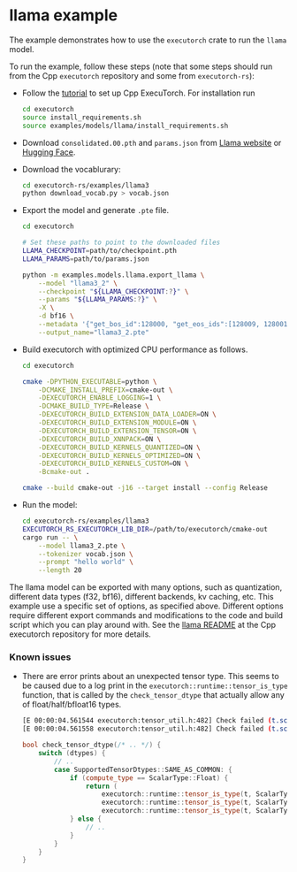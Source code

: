 # llama example

The example demonstrates how to use the `executorch` crate to run the `llama` model.

To run the example, follow these steps (note that some steps should run from the Cpp `executorch` repository and some from `executorch-rs`):

- Follow the [tutorial](https://pytorch.org/executorch/main/getting-started-setup) to set up Cpp ExecuTorch. For installation run
    ```bash
    cd executorch
    source install_requirements.sh
    source examples/models/llama/install_requirements.sh
    ```

- Download `consolidated.00.pth` and `params.json` from [Llama website](https://www.llama.com/llama-downloads/) or [Hugging Face](https://huggingface.co/meta-llama/Llama-3.2-1B).

- Download the vocablurary:
    ```bash
    cd executorch-rs/examples/llama3
    python download_vocab.py > vocab.json
    ```

- Export the model and generate `.pte` file.
    ```bash
    cd executorch

    # Set these paths to point to the downloaded files
    LLAMA_CHECKPOINT=path/to/checkpoint.pth
    LLAMA_PARAMS=path/to/params.json

    python -m examples.models.llama.export_llama \
        --model "llama3_2" \
        --checkpoint "${LLAMA_CHECKPOINT:?}" \
        --params "${LLAMA_PARAMS:?}" \
        -X \
        -d bf16 \
        --metadata '{"get_bos_id":128000, "get_eos_ids":[128009, 128001]}' \
        --output_name="llama3_2.pte"
    ```

- Build executorch with optimized CPU performance as follows.
    ```bash
    cd executorch

    cmake -DPYTHON_EXECUTABLE=python \
        -DCMAKE_INSTALL_PREFIX=cmake-out \
        -DEXECUTORCH_ENABLE_LOGGING=1 \
        -DCMAKE_BUILD_TYPE=Release \
        -DEXECUTORCH_BUILD_EXTENSION_DATA_LOADER=ON \
        -DEXECUTORCH_BUILD_EXTENSION_MODULE=ON \
        -DEXECUTORCH_BUILD_EXTENSION_TENSOR=ON \
        -DEXECUTORCH_BUILD_XNNPACK=ON \
        -DEXECUTORCH_BUILD_KERNELS_QUANTIZED=ON \
        -DEXECUTORCH_BUILD_KERNELS_OPTIMIZED=ON \
        -DEXECUTORCH_BUILD_KERNELS_CUSTOM=ON \
        -Bcmake-out .

    cmake --build cmake-out -j16 --target install --config Release
    ```

- Run the model:
    ```bash
    cd executorch-rs/examples/llama3
    EXECUTORCH_RS_EXECUTORCH_LIB_DIR=/path/to/executorch/cmake-out
    cargo run -- \
        --model llama3_2.pte \
        --tokenizer vocab.json \
        --prompt "hello world" \
        --length 20
    ```

The llama model can be exported with many options, such as quantization, different data types (f32, bf16), different backends, kv caching, etc.
This example use a specific set of options, as specified above.
Different options require different export commands and modifications to the code and build script which you can play around with.
See the [llama README](https://github.com/pytorch/executorch/blob/v0.6.0/examples/models/llama/README.md) at the Cpp executorch repository for more details.

### Known issues

- There are error prints about an unexpected tensor type.
    This seems to be caused due to a log print in the `executorch::runtime::tensor_is_type` function, that is called by the `check_tensor_dtype` that actually allow any of float/half/bfloat16 types.
    ```bash
    [E 00:00:04.561544 executorch:tensor_util.h:482] Check failed (t.scalar_type() == dtype): Expected to find Float type, but tensor has type BFloat16
    [E 00:00:04.561558 executorch:tensor_util.h:482] Check failed (t.scalar_type() == dtype): Expected to find Half type, but tensor has type BFloat16
    ```

    ```cpp
    bool check_tensor_dtype(/* .. */) {
        switch (dtypes) {
            // ..
            case SupportedTensorDtypes::SAME_AS_COMMON: {
                if (compute_type == ScalarType::Float) {
                    return (
                        executorch::runtime::tensor_is_type(t, ScalarType::Float) || // prints error
                        executorch::runtime::tensor_is_type(t, ScalarType::Half) || // prints error
                        executorch::runtime::tensor_is_type(t, ScalarType::BFloat16)); // actually OK
                } else {
                    // ..
                }
            }
        }
    }
    ```